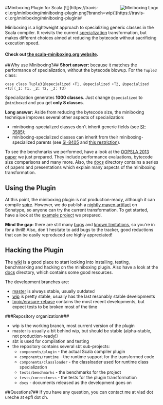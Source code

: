 <img src="http://scala-miniboxing.org/mbox2-thumbnail.png" alt="Miniboxing Logo" align="right">
#Miniboxing Plugin for Scala [![](https://travis-ci.org/miniboxing/miniboxing-plugin.png?branch=wip)](https://travis-ci.org/miniboxing/miniboxing-plugin)#

Miniboxing is a lightweight approach to specializing generic classes in the Scala compiler. It revisits the current [specialization](http://infoscience.epfl.ch/record/150134/files/p42-dragos.pdf) transformation, but makes different choices aimed at reducing the bytecode without sacrificing execution speed.

#### Check out [the scala-miniboxing.org website](http://scala-miniboxing.org).

##Why use Miniboxing?##
**Short answer:** because it matches the performance of specialization, without the bytecode blowup. For the `Tuple3` class:
```
case class Tuple3[@specialized +T1, @specialized +T2, @specialized +T3](_1: T1, _2: T2, _3: T3)
```
Specialization generates **1000 classes**. Just change `@specialized` to `@miniboxed` and you get **only 8 classes**.

**Long answer:** Aside from reducing the bytecode size, the miniboxing technique improves several other aspects of specialization:
 * miniboxing-specialized classes don't inherit generic fields (see [SI-3585](https://issues.scala-lang.org/browse/SI-3585));
 * miniboxing-specialized classes can inherit from their miniboxing-specialized parents (see [SI-8405](https://issues.scala-lang.org/browse/SI-8405) and [this restriction](https://github.com/scala/scala/blob/master/src/compiler/scala/tools/nsc/transform/SpecializeTypes.scala#L572)).

To see the benchmarks we performed, have a look at the [OOPSLA 2013 paper](https://github.com/miniboxing/miniboxing-plugin/blob/wip/docs/2013-07-oopsla-preprint.pdf) we just prepared. They include performance evaluations, bytecode size comparisons and many more. Also, the [docs](https://github.com/miniboxing/miniboxing-plugin/tree/wip/docs) directory contains a series of papers and presentations which explain many aspects of the miniboxing transformation.

## Using the Plugin ##
At this point, the miniboxing plugin is not production-ready, although it can compile [spire](https://github.com/non/spire). However, we do publish a [nightly maven artifact](https://scala-webapps.epfl.ch/jenkins/view/All/job/miniboxing-wip-nightly/) on Sonatype, so anyone can try the current transformation. To get started, have a look at the [example project](https://github.com/miniboxing/miniboxing-example) we prepared. 

**Mind the gap:** there are still many [bugs](https://github.com/miniboxing/miniboxing-plugin/issues?state=open) and [known limitations](https://github.com/miniboxing/miniboxing-plugin/wiki/Details-|-Known-Limitations), so you're in for a thrill! Also, don't hesitate to add bugs to the tracker, good reductions that can be easily reproduced are highly appreciated!

## Hacking the Plugin ##
The [wiki](https://github.com/miniboxing/miniboxing-plugin/wiki) is a good place to start looking into installing, testing, benchmarking and hacking on the miniboxing plugin. Also have a look at the [docs](https://github.com/miniboxing/miniboxing-plugin/tree/wip/docs) directory, which contains some good resources.

The development branches are:
 - [master](https://github.com/miniboxing/miniboxing-plugin/tree/master) is always stable, usually outdated
 - [wip](https://github.com/miniboxing/miniboxing-plugin/tree/wip) is pretty stable, usually has the last resonably stable developments
 - [topic/erasure-rebase](https://github.com/miniboxing/miniboxing-plugin/tree/topic/erasure-rebase) contains the most recent developments, but expect tests to be broken most of the time

###Repository organization###
 - wip is the working branch, most current version of the plugin
 - master is usually a bit behind wip, but should be stable (alpha-stable, not production-ready!)
 - sbt is used for compilation and testing
 - the repository contains several sbt sub-projects:
   - `components/plugin`      - the actual Scala compiler plugin
   - `components/runtime`     - the runtime support for the transformed code
   - `components/classloader` - the classloader used for runtime class specialization
   - `tests/benchmarks`       - the benchmarks for the project
   - `tests/correctness`      - the tests for the plugin transformation
   - `docs`                   - documents released as the development goes on

##Questions?##
If you have any question, you can contact me at vlad dot ureche at epfl dot ch.
